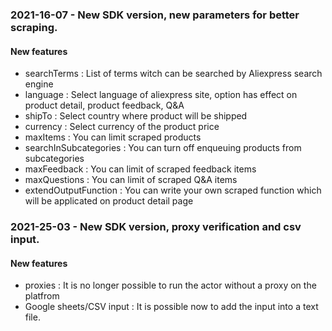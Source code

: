 ### 2021-16-07 - New SDK version, new parameters for better scraping.

#### New features
- searchTerms : List of terms witch can be searched by Aliexpress search engine
- language : Select language of aliexpress site, option has effect on product detail, product feedback, Q&A
- shipTo : Select country where product will be shipped
- currency : Select currency of the product price
- maxItems : You can limit scraped products
- searchInSubcategories : You can turn off enqueuing products from subcategories
- maxFeedback : You can limit of scraped feedback items
- maxQuestions : You can limit of scraped Q&A items
- extendOutputFunction : You can write your own scraped function which will be applicated on product detail page

### 2021-25-03 - New SDK version, proxy verification and csv input.

#### New features
- proxies : It is no longer possible to run the actor without a proxy on the platfrom
- Google sheets/CSV input : It is possible now to add the input into a text file.


